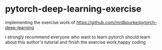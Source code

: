 # pytorch-deep-learning-exercise
implementing the exercise work of https://github.com/mrdbourke/pytorch-deep-learning

i strongly recommend everyone who want to learn pytorch should learn about this author's tutorial and finish the exercise work,happy coding
